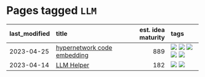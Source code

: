 # Pages tagged `LLM`

|last_modified|title|est. idea maturity|tags
|:---|:---|---:|:---|
|2023-04-25|[hypernetwork code embedding](../hypernetwork_embedding_for_code.md)|889|[![](https://img.shields.io/badge/tag-LLM-c6963e)](../tags/LLM.md) [![](https://img.shields.io/badge/tag-embeddings-6013c8)](../tags/embeddings.md) [![](https://img.shields.io/badge/tag-machinelearning-e3be61)](../tags/machinelearning.md) [![](https://img.shields.io/badge/tag-models-e9b626)](../tags/models.md) [![](https://img.shields.io/badge/tag-nlp-1614f8)](../tags/nlp.md)|
|2023-04-14|[LLM Helper](../llm-helper.md)|182|[![](https://img.shields.io/badge/tag-LLM-c6963e)](../tags/LLM.md) [![](https://img.shields.io/badge/tag-tooling-c4fb38)](../tags/tooling.md)|